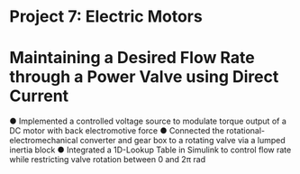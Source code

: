 # Project 7: Electric Motors
# Maintaining a Desired Flow Rate through a Power Valve using Direct Current

● Implemented a controlled voltage source to modulate torque output of a DC motor with back electromotive force
● Connected the rotational-electromechanical converter and gear box to a rotating valve via a lumped inertia block
● Integrated a 1D-Lookup Table in Simulink to control flow rate while restricting valve rotation between 0 and 2π rad
